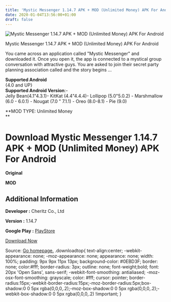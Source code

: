 ```yaml
---
title: 'Mystic Messenger 1.14.7 APK + MOD (Unlimited Money) APK For Android'
date: 2020-01-04T13:56:00+01:00
draft: false
---
```


![Mystic Messenger 1.14.7 APK + MOD (Unlimited Money) APK For Android](https://i1.wp.com/apkhome.net/wp-content/uploads/2020/01/Mystic-Messenger-1.14.7-APK-MOD-Unlimited-Money.jpg "Mystic Messenger 1.14.7 APK + MOD (Unlimited Money) APK For Android")

  

Mystic Messenger 1.14.7 APK + MOD (Unlimited Money) APK For Android

You came across an application called "Mystic Messenger" and downloaded it. Once you open it, the app is connected to a mystical group conversation with attractive guys. You are asked to join their secret party planning association called and the story begins ...

**Supported Android**  
{4.0 and UP}  
**Supported Android Version**:-  
Jelly Bean(4.1"4.3.1)- KitKat (4.4"4.4.4)- Lollipop (5.0"5.0.2) - Marshmallow (6.0 - 6.0.1) - Nougat (7.0 " 7.1.1) - Oreo (8.0-8.1) - Pie (9.0)

**MOD TYPE: Unlimited Money  
**

Download Mystic Messenger 1.14.7 APK + MOD (Unlimited Money) APK For Android
============================================================================

**Original**

**MOD**

Additional Information
----------------------

**Developer :** Cheritz Co., Ltd

**Version :** 1.14.7

**Google Play :** [PlayStore](https://play.google.com/store/apps/details?id=com.Cheritz.MysticMessenger)

  

[Download Now](https://store4app.co/post/mystic-messenger-1-14-7-apk-mod-unlimited-money-apk-for-android_1577954130)

  
Source: [Go homepage.](https://store4app.co/post/mystic-messenger-1-14-7-apk-mod-unlimited-money-apk-for-android_1577954130) .downloadtop{ text-align:center; -webkit-appearance: none; -moz-appearance: none; appearance: none; width: 100%; padding: 9px 9px 11px 13px; background-color: #0EBD3F; border: none; color:#fff; border-radius: 3px; outline: none; font-weight;bold; font: 20px 'Open Sans', sans-serif; -webkit-font-smoothing: antialiased; -moz-osx-font-smoothing: grayscale; color: #fff; cursor: pointer; border-radius:15px;-webkit-border-radius:15px;-moz-border-radius:5px;box-shadow:0 0 5px rgba(0,0,0,.2);-moz-box-shadow:0 0 5px rgba(0,0,0,.2);-webkit-box-shadow:0 0 5px rgba(0,0,0,.2) !important; }